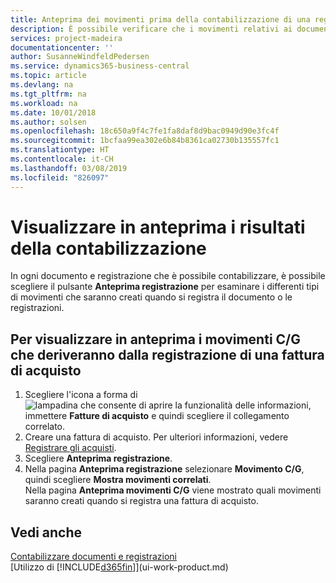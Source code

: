 ```yaml
---
title: Anteprima dei movimenti prima della contabilizzazione di una registrazione o di un documento | Documenti Microsoft
description: È possibile verificare che i movimenti relativi ai documenti e alle registrazioni siano accurati, prima di registrarli in contabilità generale.
services: project-madeira
documentationcenter: ''
author: SusanneWindfeldPedersen
ms.service: dynamics365-business-central
ms.topic: article
ms.devlang: na
ms.tgt_pltfrm: na
ms.workload: na
ms.date: 10/01/2018
ms.author: solsen
ms.openlocfilehash: 18c650a9f4c7fe1fa8daf8d9bac0949d90e3fc4f
ms.sourcegitcommit: 1bcfaa99ea302e6b84b8361ca02730b135557fc1
ms.translationtype: HT
ms.contentlocale: it-CH
ms.lasthandoff: 03/08/2019
ms.locfileid: "826097"
---
```

# <a name="preview-posting-results"></a>Visualizzare in anteprima i risultati della contabilizzazione
In ogni documento e registrazione che è possibile contabilizzare, è possibile scegliere il pulsante **Anteprima registrazione** per esaminare i differenti tipi di movimenti che saranno creati quando si registra il documento o le registrazioni.

## <a name="to-preview-gl-entries-that-will-result-from-posting-a-purchase-invoice"></a>Per visualizzare in anteprima i movimenti C/G che deriveranno dalla registrazione di una fattura di acquisto
1. Scegliere l'icona a forma di ![lampadina che consente di aprire la funzionalità delle informazioni](media/ui-search/search_small.png "Informazioni sull'operazione che si desidera eseguire"), immettere **Fatture di acquisto** e quindi scegliere il collegamento correlato.
2. Creare una fattura di acquisto. Per ulteriori informazioni, vedere [Registrare gli acquisti](purchasing-how-record-purchases.md).
3. Scegliere **Anteprima registrazione**.
4. Nella pagina **Anteprima registrazione** selezionare **Movimento C/G**, quindi scegliere **Mostra movimenti correlati**.  
   Nella pagina **Anteprima movimenti C/G** viene mostrato quali movimenti saranno creati quando si registra una fattura di acquisto.

## <a name="see-also"></a>Vedi anche
[Contabilizzare documenti e registrazioni](ui-post-documents-journals.md)  
[Utilizzo di [!INCLUDE[d365fin](includes/d365fin_md.md)]](ui-work-product.md)

